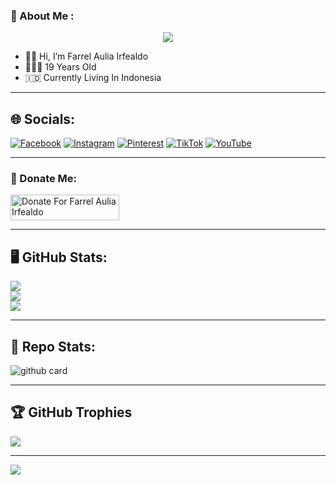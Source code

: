 ### :rocket: About Me :
<p align="center">
<img src="https://i.ibb.co.com/NtBxrm3/3f7a1f1beaa402b09bb3cdcfd4545a3e.jpg"/>
</p>

- 👋🏻 Hi, I’m Farrel Aulia Irfealdo
- 👨🏻‍🦱 19 Years Old
- 🇮🇩 Currently Living In Indonesia

---

## 🌐 Socials:
[![Facebook](https://img.shields.io/badge/Facebook-%231877F2.svg?logo=Facebook&logoColor=white)](https://facebook.com/farelelite) 
[![Instagram](https://img.shields.io/badge/Instagram-%23E4405F.svg?logo=Instagram&logoColor=white)](https://instagram.com/farrelauliairfealdo_)
[![Pinterest](https://img.shields.io/badge/Pinterest-%23E60023.svg?logo=Pinterest&logoColor=white)](https://pinterest.com/farrelauliairfealdo)
[![TikTok](https://img.shields.io/badge/TikTok-%23000000.svg?logo=TikTok&logoColor=white)](https://tiktok.com/@farrel.aulia.irfealdo)
[![YouTube](https://img.shields.io/badge/YouTube-%23FF0000.svg?logo=YouTube&logoColor=white)](https://youtube.com/@Tenka-MD) 

---

### :rocket: Donate Me:
<a href="https://saweria.co/FarrelAuliaIrfealdo" target="_blank"><img src="https://user-images.githubusercontent.com/26188697/180601310-e82c63e4-412b-4c36-b7b5-7ba713c80380.png" alt="Donate For Farrel Aulia Irfealdo" height="41" width="174"></a>

---

## 🖥️ GitHub Stats:
![](https://github-readme-stats.vercel.app/api?username=farrelauliairfealdo29&theme=radical&hide_border=false&include_all_commits=true&count_private=true)<br/>
![](https://github-readme-streak-stats.herokuapp.com/?user=farrelauliairfealdo29&theme=radical&hide_border=false)<br/>
![](https://github-readme-stats.vercel.app/api/top-langs/?username=farrelauliairfealdo29&theme=radical&hide_border=false&include_all_commits=true&count_private=true&layout=compact)

---

## 🚀 Repo Stats:
![github card](https://github-readme-stats.vercel.app/api/pin/?username=farrelauliairfealdo29&repo=neoxr-bot&theme=radical)

---

## 🏆 GitHub Trophies
![](https://github-profile-trophy.vercel.app/?username=farrelauliairfealdo29&theme=radical&no-frame=false&no-bg=false&margin-w=4)

---
[![](https://visitcount.itsvg.in/api?id=farrelauliairfealdo29&icon=10&color=0)](https://visitcount.itsvg.in)
